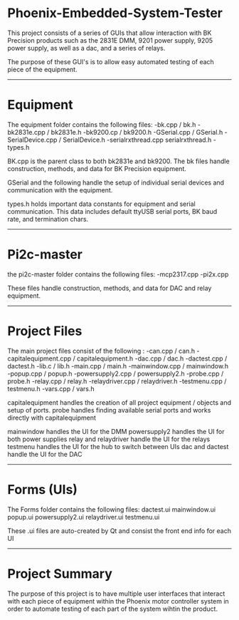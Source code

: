 # Phoenix-Embedded-System-Tester
This project consists of a series of GUIs that allow interaction with BK
Precision products such as the 2831E DMM, 9201 power supply, 9205 power supply,
as well as a dac, and a series of relays. 

The purpose of these GUI's is to allow easy automated testing of each piece
of the equipment.

------------------------------------------------------------------------------------

# Equipment
The equipment folder contains the following files:
-bk.cpp / bk.h
-bk2831e.cpp / bk2831e.h
-bk9200.cp / bk9200.h
-GSerial.cpp / GSerial.h
-SerialDevice.cpp / SerialDevice.h
-serialrxthread.cpp serialrxthread.h
-types.h

BK.cpp is the parent class to both bk2831e and bk9200.
The bk files handle construction, methods, and data for BK Precision equipment.

GSerial and the following handle the setup of individual serial devices and
communication with the equipment.

types.h holds important data constants for equipment and serial communication.
This data includes default ttyUSB serial ports, BK baud rate, and termination chars.

------------------------------------------------------------------------------------

# Pi2c-master
the pi2c-master folder contains the following files:
-mcp2317.cpp
-pi2x.cpp

These files handle construction, methods, and data for DAC and relay equipment.

------------------------------------------------------------------------------------

# Project Files
The main project files consist of the following :
-can.cpp / can.h
-capitalequipment.cpp / capitalequipment.h
-dac.cpp / dac.h
-dactest.cpp / dactest.h
-lib.c / lib.h
-main.cpp / main.h
-mainwindow.cpp / mainwindow.h
-popup.cpp / popup.h
-powersupply2.cpp / powersupply2.h
-probe.cpp / probe.h
-relay.cpp / relay.h
-relaydriver.cpp / relaydriver.h
-testmenu.cpp / testmenu.h
-vars.cpp / vars.h

capitalequipment handles the creation of all project equipment / objects and setup of ports.
probe handles finding available serial ports and works directly with capitalequipment

mainwindow handles the UI for the DMM
powersupply2 handles the UI for both power supplies
relay and relaydriver handle the UI for the relays
testmenu handles the UI for the hub to switch between UIs
dac and dactest handle the UI for the DAC

------------------------------------------------------------------------------------

# Forms (UIs)
The Forms folder contains the following files:
dactest.ui
mainwindow.ui
popup.ui
powersupply2.ui
relaydriver.ui
testmenu.ui

These .ui files are auto-created by Qt and consist the front end info for each UI

------------------------------------------------------------------------------------

# Project Summary
The purpose of this project is to have multiple user interfaces that interact with each
piece of equipment within the Phoenix motor controller system in order to  automate testing
of each part of the system wihtin the product.







